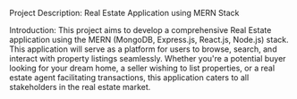Project Description: Real Estate Application using MERN Stack

Introduction:
This project aims to develop a comprehensive Real Estate application using the MERN (MongoDB, Express.js, React.js, Node.js) stack. 
This application will serve as a platform for users to browse, search, and interact with property listings seamlessly. 
Whether you're a potential buyer looking for your dream home, a seller wishing to list properties, or a real estate agent facilitating transactions, this application caters to all stakeholders in the real estate market.
